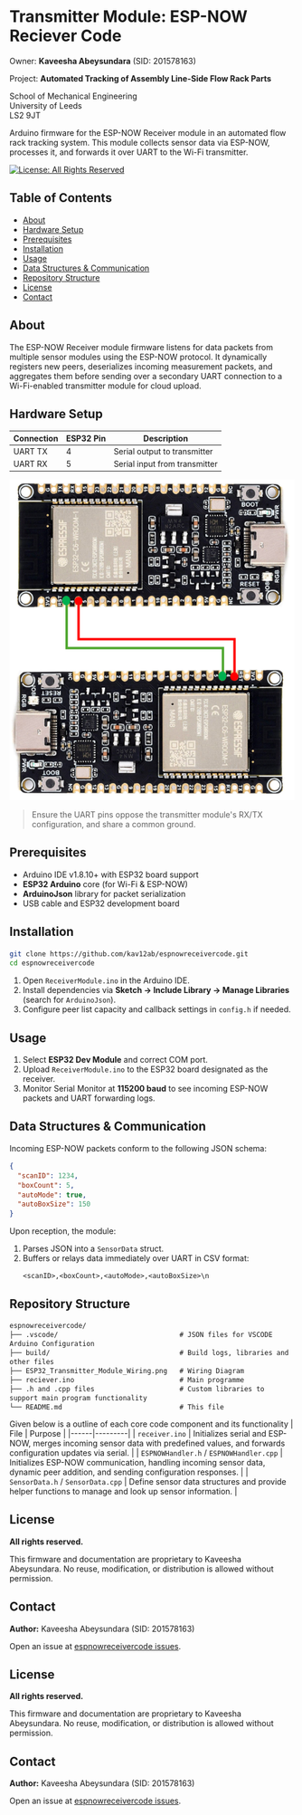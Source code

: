 # Transmitter Module: ESP-NOW Reciever Code  


Owner: **Kaveesha Abeysundara** (SID: 201578163)    

Project: **Automated Tracking of Assembly Line-Side Flow Rack Parts**   

School of Mechanical Engineering   
University of Leeds  
LS2 9JT

Arduino firmware for the ESP-NOW Receiver module in an automated flow rack tracking system. This module collects sensor data via ESP-NOW, processes it, and forwards it over UART to the Wi-Fi transmitter.  

[![License: All Rights Reserved](https://img.shields.io/badge/License-All%20Rights%20Reserved-red.svg)](LICENSE.md) <!-- Optional: You can create a LICENSE.md file -->


## Table of Contents

- [About](#about)
- [Hardware Setup](#hardware-setup)
- [Prerequisites](#prerequisites)
- [Installation](#installation)
- [Usage](#usage)
- [Data Structures & Communication](#data-structures--communication)
- [Repository Structure](#repository-structure)
- [License](#license)
- [Contact](#contact)

## About

The ESP-NOW Receiver module firmware listens for data packets from multiple sensor modules using the ESP-NOW protocol. It dynamically registers new peers, deserializes incoming measurement packets, and aggregates them before sending over a secondary UART connection to a Wi-Fi-enabled transmitter module for cloud upload.

## Hardware Setup

| Connection       | ESP32 Pin | Description                    |
|------------------|-----------|--------------------------------|
| UART TX          | 4         | Serial output to transmitter   |
| UART RX          | 5         | Serial input from transmitter  |

![ESP32-C6 and VL53L1X Wiring Diagram](ESP32_Transmitter_Module_Wiring.png)  

> Ensure the UART pins oppose the transmitter module's RX/TX configuration, and share a common ground.

## Prerequisites

- Arduino IDE v1.8.10+ with ESP32 board support
- **ESP32 Arduino** core (for Wi-Fi & ESP-NOW)
- **ArduinoJson** library for packet serialization
- USB cable and ESP32 development board

## Installation

```bash
git clone https://github.com/kav12ab/espnowreceivercode.git
cd espnowreceivercode
```

1. Open `ReceiverModule.ino` in the Arduino IDE.
2. Install dependencies via **Sketch → Include Library → Manage Libraries** (search for `ArduinoJson`).
3. Configure peer list capacity and callback settings in `config.h` if needed.

## Usage

1. Select **ESP32 Dev Module** and correct COM port.
2. Upload `ReceiverModule.ino` to the ESP32 board designated as the receiver.
3. Monitor Serial Monitor at **115200 baud** to see incoming ESP-NOW packets and UART forwarding logs.

## Data Structures & Communication

Incoming ESP-NOW packets conform to the following JSON schema:
```json
{
  "scanID": 1234,
  "boxCount": 5,
  "autoMode": true,
  "autoBoxSize": 150
}
```
Upon reception, the module:
1. Parses JSON into a `SensorData` struct.
2. Buffers or relays data immediately over UART in CSV format:
   ```
   <scanID>,<boxCount>,<autoMode>,<autoBoxSize>\n
   ```

## Repository Structure

```plaintext
espnowreceivercode/
├── .vscode/                              # JSON files for VSCODE Arduino Configuration
├── build/                                # Build logs, libraries and other files
├── ESP32_Transmitter_Module_Wiring.png   # Wiring Diagram
├── reciever.ino                          # Main programme
├── .h and .cpp files                     # Custom libraries to support main program functionality
└── README.md                             # This file
```
Given below is a outline of each core code component and its functionality
| File | Purpose |
|------|---------|
| `receiver.ino` | Initializes serial and ESP-NOW, merges incoming sensor data with predefined values, and forwards configuration updates via serial. |
| `ESPNOWHandler.h` / `ESPNOWHandler.cpp` | Initializes ESP-NOW communication, handling incoming sensor data, dynamic peer addition, and sending configuration responses. |
| `SensorData.h` / `SensorData.cpp` | Define sensor data structures and provide helper functions to manage and look up sensor information. |

## License

**All rights reserved.**

This firmware and documentation are proprietary to Kaveesha Abeysundara. No reuse, modification, or distribution is allowed without permission.

## Contact

**Author:** Kaveesha Abeysundara (SID: 201578163)  

Open an issue at [espnowreceivercode issues](https://github.com/kav12ab/espnowreceivercode/issues).








## License

**All rights reserved.**

This firmware and documentation are proprietary to Kaveesha Abeysundara. No reuse, modification, or distribution is allowed without permission.

## Contact

**Author:** Kaveesha Abeysundara (SID: 201578163)  


Open an issue at [espnowreceivercode issues](https://github.com/kav12ab/espnowreceivercode/issues).





